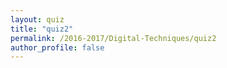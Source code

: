 ```yaml
---
layout: quiz
title: "quiz2"
permalink: /2016-2017/Digital-Techniques/quiz2
author_profile: false
---
```


<script src="{{ base_path }}/assets/js/quiz/quiz2.js"></script>

